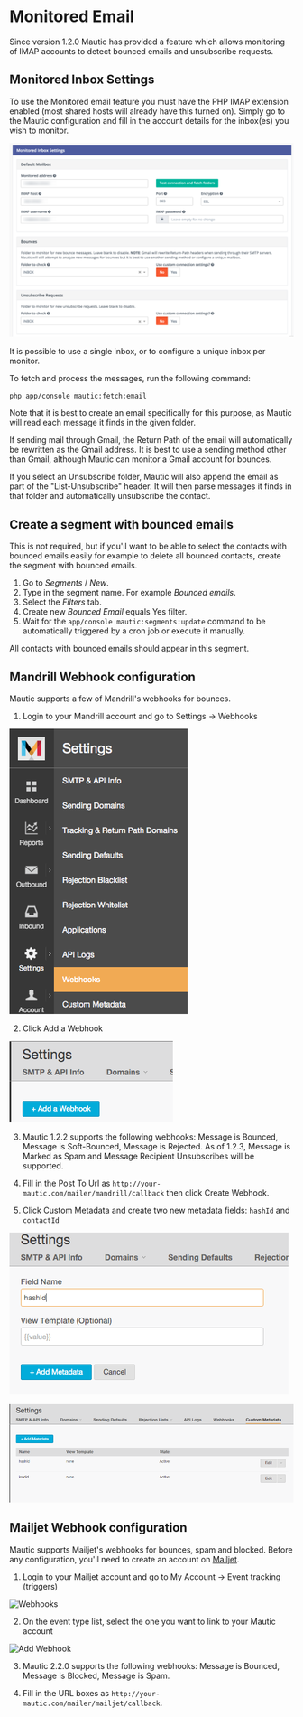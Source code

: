 # Monitored Email
Since version 1.2.0 Mautic has provided a feature which allows monitoring of IMAP accounts to detect bounced emails and unsubscribe requests.

## Monitored Inbox Settings
To use the Monitored email feature you must have the PHP IMAP extension enabled (most shared hosts will already have this turned on).  Simply go to the Mautic configuration and fill in the account details for the inbox(es) you wish to monitor.

![Monitored inbox settings](/emails/media/asset-monitored-inbox-settings.png "Monitored inbox settings")

It is possible to use a single inbox, or to configure a unique inbox per monitor.

To fetch and process the messages, run the following command:

```
php app/console mautic:fetch:email
```

Note that it is best to create an email specifically for this purpose, as Mautic will read each message it finds in the given folder.

If sending mail through Gmail, the Return Path of the email will automatically be rewritten as the Gmail address. It is best to use a sending method other than Gmail, although Mautic can monitor a Gmail account for bounces.

If you select an Unsubscribe folder, Mautic will also append the email as part of the "List-Unsubscribe" header. It will then parse messages it finds in that folder and automatically unsubscribe the contact.

## Create a segment with bounced emails

This is not required, but if you'll want to be able to select the contacts with bounced emails easily for example to delete all bounced contacts, create the segment with bounced emails.

1. Go to *Segments* / *New*.
2. Type in the segment name. For example *Bounced emails*.
3. Select the *Filters* tab.
4. Create new *Bounced Email* equals Yes filter.
5. Wait for the `app/console mautic:segments:update` command to be automatically triggered by a cron job or execute it manually.

All contacts with bounced emails should appear in this segment.

## Mandrill Webhook configuration

Mautic supports a few of Mandrill's webhooks for bounces.

1) Login to your Mandrill account and go to Settings -> Webhooks

![Webhooks](/emails/media/mandrill_webhook_1.png "Mandrill webhooks")

2) Click Add a Webhook

![Add Webhook](/emails/media/mandrill_webhook_2.png "Add webhook")

3) Mautic 1.2.2 supports the following webhooks: Message is Bounced, Message is Soft-Bounced, Message is Rejected.  As of 1.2.3, Message is Marked as Spam and Message Recipient Unsubscribes will be supported.

4) Fill in the Post To Url as `http://your-mautic.com/mailer/mandrill/callback` then click Create Webhook.

5) Click Custom Metadata and create two new metadata fields: `hashId` and `contactId`

![Add metadata](/emails/media/mandrill_webhook_5.png "Add metadata")

![Add metadata](/emails/media/mandrill_webhook_4.png "Add metadata")

## Mailjet Webhook configuration

Mautic supports Mailjet's webhooks for bounces, spam and blocked. Before any configuration, you'll need to create an account on [Mailjet](http://www.mailjet.com/?aff=mauticwm).

1) Login to your Mailjet account and go to My Account -> Event tracking (triggers)

![Webhooks](/emails/media/mailjet_webhook_1.png "Mailjet webhooks")

2) On the event type list, select the one you want to link to your Mautic account

![Add Webhook](/emails/media/mailjet_webhook_2.png "Add webhook")

3) Mautic 2.2.0 supports the following webhooks: Message is Bounced, Message is Blocked, Message is Spam.

4) Fill in the URL boxes as `http://your-mautic.com/mailer/mailjet/callback`.
